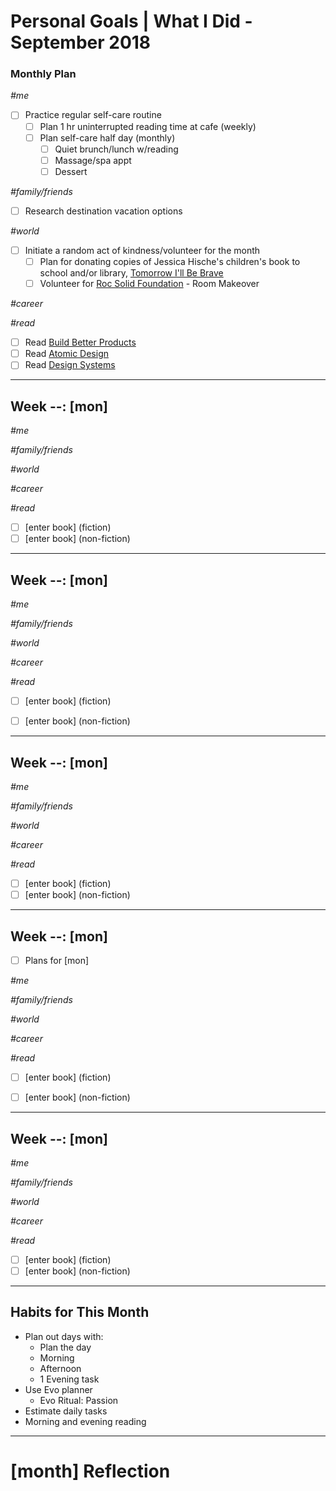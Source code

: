 Personal Goals | What I Did - September 2018
==============

### Monthly Plan

_#me_
- [ ] Practice regular self-care routine
  - [ ] Plan 1 hr uninterrupted reading time at cafe (weekly)
  - [ ] Plan self-care half day (monthly)
    - [ ] Quiet brunch/lunch w/reading
    - [ ] Massage/spa appt 
    - [ ] Dessert

_#family/friends_
- [ ] Research destination vacation options 

_#world_
- [ ] Initiate a random act of kindness/volunteer for the month
  - [ ] Plan for donating copies of Jessica Hische's children's book to school and/or library, [Tomorrow I'll Be Brave](https://smile.amazon.com/gp/product/1524787019/ref=smi_www_rco2_go_smi_1405964225?_encoding=UTF8&ie=UTF8&linkCode=sl1&linkId=14ae1dab4dd3b2f37f22cb83f7828a46&tag=jesshisc-20)
  - [ ] Volunteer for [Roc Solid Foundation](http://rocsolidfoundation.org/) - Room Makeover

_#career_
 

_#read_
- [ ] Read [Build Better Products](https://www.goodreads.com/book/show/32856281-build-better-products)
- [ ] Read [Atomic Design](https://www.goodreads.com/book/show/29567165-atomic-design)
- [ ] Read [Design Systems](https://www.goodreads.com/book/show/35857970-design-systems)

---

## Week --: [mon] 
_#me_

_#family/friends_

_#world_

_#career_

_#read_
- [ ] [enter book] (fiction)
- [ ] [enter book] (non-fiction)
  
---

## Week --: [mon]
_#me_

_#family/friends_

_#world_

_#career_

_#read_
- [ ] [enter book] (fiction)
- [ ] [enter book] (non-fiction)


---

## Week --: [mon]
_#me_

_#family/friends_

_#world_

_#career_

_#read_
- [ ] [enter book] (fiction)
- [ ] [enter book] (non-fiction)
---

## Week --: [mon]

- [ ] Plans for [mon]

_#me_

_#family/friends_

_#world_

_#career_

_#read_
- [ ] [enter book] (fiction)
- [ ] [enter book] (non-fiction)



---

## Week --: [mon]
_#me_

_#family/friends_

_#world_

_#career_

_#read_
- [ ] [enter book] (fiction)
- [ ] [enter book] (non-fiction)

---

## Habits for This Month
- Plan out days with: 
  - Plan the day
  - Morning
  - Afternoon
  - 1 Evening task
- Use Evo planner
  - Evo Ritual: Passion
- Estimate daily tasks
- Morning and evening reading

---


# [month] Reflection

